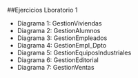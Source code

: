 ##Ejercicios Lboratorio 1
* Diagrama 1: GestionViviendas
* Diagrama 2: GestionAlumnos
* Diagrama 3: GestionEmpleados
* Diagrama 4: GestionEmpl_Dpto
* Diagrama 5: GestionEquiposIndustriales
* Diagrama 6: GestionEditorial
* Diagrama 7: GestionVentas
